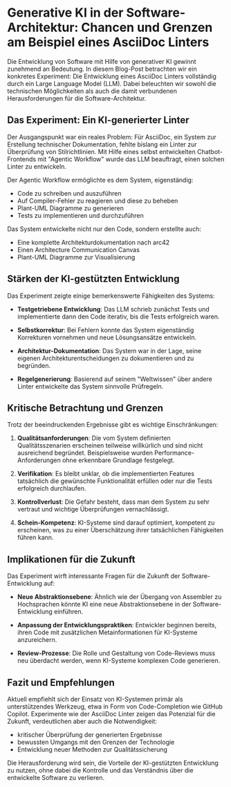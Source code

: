 # Generative KI in der Software-Architektur: Chancen und Grenzen am Beispiel eines AsciiDoc Linters

Die Entwicklung von Software mit Hilfe von generativer KI gewinnt zunehmend an Bedeutung. In diesem Blog-Post betrachten wir ein konkretes Experiment: Die Entwicklung eines AsciiDoc Linters vollständig durch ein Large Language Model (LLM). Dabei beleuchten wir sowohl die technischen Möglichkeiten als auch die damit verbundenen Herausforderungen für die Software-Architektur.

## Das Experiment: Ein KI-generierter Linter

Der Ausgangspunkt war ein reales Problem: Für AsciiDoc, ein System zur Erstellung technischer Dokumentation, fehlte bislang ein Linter zur Überprüfung von Stilrichtlinien. Mit Hilfe eines selbst entwickelten Chatbot-Frontends mit "Agentic Workflow" wurde das LLM beauftragt, einen solchen Linter zu entwickeln.

Der Agentic Workflow ermöglichte es dem System, eigenständig:
- Code zu schreiben und auszuführen
- Auf Compiler-Fehler zu reagieren und diese zu beheben  
- Plant-UML Diagramme zu generieren
- Tests zu implementieren und durchzuführen

Das System entwickelte nicht nur den Code, sondern erstellte auch:
- Eine komplette Architekturdokumentation nach arc42
- Einen Architecture Communication Canvas
- Plant-UML Diagramme zur Visualisierung

## Stärken der KI-gestützten Entwicklung

Das Experiment zeigte einige bemerkenswerte Fähigkeiten des Systems:

- **Testgetriebene Entwicklung**: Das LLM schrieb zunächst Tests und implementierte dann den Code iterativ, bis die Tests erfolgreich waren.

- **Selbstkorrektur**: Bei Fehlern konnte das System eigenständig Korrekturen vornehmen und neue Lösungsansätze entwickeln.

- **Architektur-Dokumentation**: Das System war in der Lage, seine eigenen Architekturentscheidungen zu dokumentieren und zu begründen.

- **Regelgenerierung**: Basierend auf seinem "Weltwissen" über andere Linter entwickelte das System sinnvolle Prüfregeln.

## Kritische Betrachtung und Grenzen

Trotz der beeindruckenden Ergebnisse gibt es wichtige Einschränkungen:

1. **Qualitätsanforderungen**: Die vom System definierten Qualitätsszenarien erscheinen teilweise willkürlich und sind nicht ausreichend begründet. Beispielsweise wurden Performance-Anforderungen ohne erkennbare Grundlage festgelegt.

2. **Verifikation**: Es bleibt unklar, ob die implementierten Features tatsächlich die gewünschte Funktionalität erfüllen oder nur die Tests erfolgreich durchlaufen.

3. **Kontrollverlust**: Die Gefahr besteht, dass man dem System zu sehr vertraut und wichtige Überprüfungen vernachlässigt.

4. **Schein-Kompetenz**: KI-Systeme sind darauf optimiert, kompetent zu erscheinen, was zu einer Überschätzung ihrer tatsächlichen Fähigkeiten führen kann.

## Implikationen für die Zukunft

Das Experiment wirft interessante Fragen für die Zukunft der Software-Entwicklung auf:

- **Neue Abstraktionsebene**: Ähnlich wie der Übergang von Assembler zu Hochsprachen könnte KI eine neue Abstraktionsebene in der Software-Entwicklung einführen.

- **Anpassung der Entwicklungspraktiken**: Entwickler beginnen bereits, ihren Code mit zusätzlichen Metainformationen für KI-Systeme anzureichern.

- **Review-Prozesse**: Die Rolle und Gestaltung von Code-Reviews muss neu überdacht werden, wenn KI-Systeme komplexen Code generieren.

## Fazit und Empfehlungen

Aktuell empfiehlt sich der Einsatz von KI-Systemen primär als unterstützendes Werkzeug, etwa in Form von Code-Completion wie GitHub Copilot. Experimente wie der AsciiDoc Linter zeigen das Potenzial für die Zukunft, verdeutlichen aber auch die Notwendigkeit:

- kritischer Überprüfung der generierten Ergebnisse
- bewussten Umgangs mit den Grenzen der Technologie
- Entwicklung neuer Methoden zur Qualitätssicherung

Die Herausforderung wird sein, die Vorteile der KI-gestützten Entwicklung zu nutzen, ohne dabei die Kontrolle und das Verständnis über die entwickelte Software zu verlieren.
